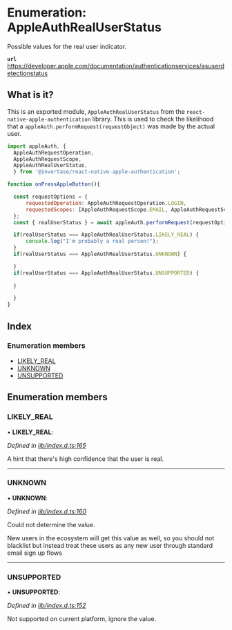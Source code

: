 
# Enumeration: AppleAuthRealUserStatus

Possible values for the real user indicator.

**`url`** https://developer.apple.com/documentation/authenticationservices/asuserdetectionstatus

## What is it?

This is an exported module, `AppleAuthRealUserStatus` from the `react-native-apple-authentication` library. This is used to
check the likelihood that a `appleAuth.performRequest(requestObject)` was made by the actual user.

```js
import appleAuth, {
  AppleAuthRequestOperation,
  AppleAuthRequestScope,
  AppleAuthRealUserStatus,
  } from '@invertase/react-native-apple-authentication';

function onPressAppleButton(){

  const requestOptions = {
      requestedOperation: AppleAuthRequestOperation.LOGIN,
      requestedScopes: [AppleAuthRequestScope.EMAIL, AppleAuthRequestScope.FULL_NAME],
  };
  const { realUserStatus } = await appleAuth.performRequest(requestOptions);

  if(realUserStatus === AppleAuthRealUserStatus.LIKELY_REAL) {
      console.log("I'm probably a real person!");
  }
  if(realUserStatus === AppleAuthRealUserStatus.UNKNOWN) {

  }
  if(realUserStatus === AppleAuthRealUserStatus.UNSUPPORTED) {
      
  }

  }
}
```

## Index

### Enumeration members

* [LIKELY_REAL](_lib_index_d_.rnappleauth.appleauthrealuserstatus.md#likely_real)
* [UNKNOWN](_lib_index_d_.rnappleauth.appleauthrealuserstatus.md#unknown)
* [UNSUPPORTED](_lib_index_d_.rnappleauth.appleauthrealuserstatus.md#unsupported)

## Enumeration members

###  LIKELY_REAL

• **LIKELY_REAL**:

*Defined in [lib/index.d.ts:165](https://github.com/invertase/react-native-apple-authentication/blob/2b75721d/lib/index.d.ts#L165)*

A hint that there's high confidence that the user is real.

___

###  UNKNOWN

• **UNKNOWN**:

*Defined in [lib/index.d.ts:160](https://github.com/invertase/react-native-apple-authentication/blob/2b75721d/lib/index.d.ts#L160)*

Could not determine the value.

New users in the ecosystem will get this value as well, so you should not blacklist but
instead treat these users as any new user through standard email sign up flows

___

###  UNSUPPORTED

• **UNSUPPORTED**:

*Defined in [lib/index.d.ts:152](https://github.com/invertase/react-native-apple-authentication/blob/2b75721d/lib/index.d.ts#L152)*

Not supported on current platform, ignore the value.
